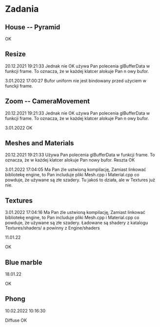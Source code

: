 # Zadania

## House -- Pyramid

OK

## Resize 
20.12.2021 19:21:33 
Jednak nie OK używa Pan polecenia glBufferData w funkcji frame. To oznacza, że w każdej klatcer alokuje Pan n owy bufor. 

3.01.2022 17:00:27 
Bufor uniform nie jest bindowany przed użyciem w funckji frame. 


## Zoom -- CameraMovement 

20.12.2021 19:21:33 
Jednak nie OK używa Pan polecenia glBufferData w funkcji frame. To oznacza, że w każdej klatcer alokuje Pan n owy bufor. 

3.01.2022 OK



## Meshes and Materials

20.12.2021 19:21:33 
Używa Pan polecenia glBufferData w funkcji frame. To oznacza, że w każdej klatcer alokuje Pan nowy bufor. Reszta OK

3.01.2022 17:04:05 
Ma Pan źle ustwioną kompilację, Zamiast linkować bibliotekę engine, to Pan includuje pliki  Mesh.cpp i Material.cpp co powduje, że używane są złe szadery. Tu jakoś to działa, ale w Textures już nie. 

## Textures

3.01.2022 17:04:16
Ma Pan źle ustwioną kompilację, Zamiast linkować bibliotekę engine, to Pan includuje pliki  Mesh.cpp i Material.cpp co powduje, że używane są złe szadery. Ładowane są shadery z katalogu Textures/shaders/ a powinny z Engine/shaders

11.01.22 

OK

## Blue marble

18.01.22 

OK 


## Phong 

10.02.2022 10:16:30 

Diffuse OK